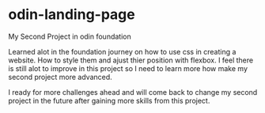 # odin-landing-page
My Second Project in odin foundation 

Learned alot in the foundation journey on how 
to use css in creating a website. How to style them and ajust thier position with flexbox.
I feel there is still alot to improve in this project so I need to learn more how make my second project more advanced.

I ready for more challenges ahead and will come back to change my second project in the future after gaining more skills from this project.
